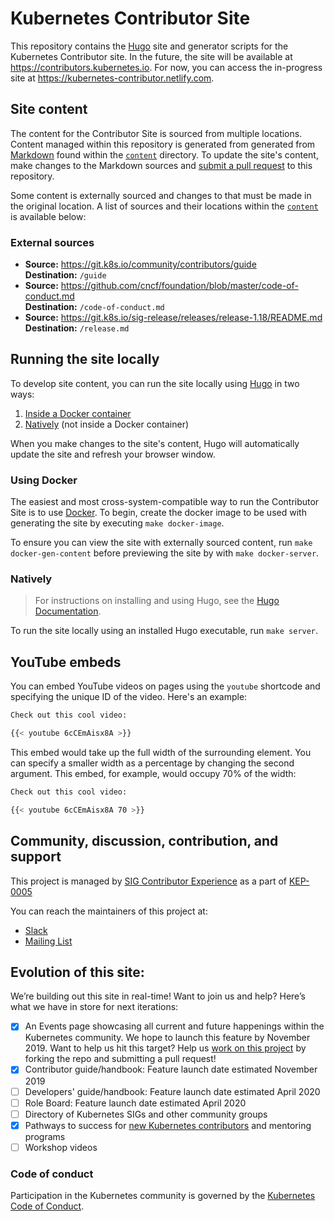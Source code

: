 # Kubernetes Contributor Site

This repository contains the [Hugo][hugo] site and generator scripts for the
Kubernetes Contributor site. In the future, the site will be available at
https://contributors.kubernetes.io. For now, you can access the in-progress
site at https://kubernetes-contributor.netlify.com.

## Site content

The content for the Contributor Site is sourced from multiple locations.
Content managed within this repository is generated from generated from [Markdown]
found within the [`content`][ct] directory. To update the site's content,
make changes to the Markdown sources and [submit a pull request][pr] to this
repository.

Some content is externally sourced and changes to that must be made in the
original location. A list of sources and their locations within the
[`content`][ct] is available below:

### External sources

- **Source:** https://git.k8s.io/community/contributors/guide <br>
  **Destination:** `/guide`
- **Source:** https://github.com/cncf/foundation/blob/master/code-of-conduct.md <br>
  **Destination:** `/code-of-conduct.md`
- **Source:** https://git.k8s.io/sig-release/releases/release-1.18/README.md <br>
  **Destination:** `/release.md`

## Running the site locally

To develop site content, you can run the site locally using [Hugo][hugo] in
two ways:

1. [Inside a Docker container](#using-docker)
2. [Natively](#natively) (not inside a Docker container)

When you make changes to the site's content, Hugo will automatically update
the site and refresh your browser window.

### Using Docker

The easiest and most cross-system-compatible way to run the Contributor
Site is to use [Docker][docker]. To begin, create the docker image to be used 
with generating the site by executing `make docker-image`.

To ensure you can view the site with externally sourced content, run
`make docker-gen-content` before previewing the site by with `make docker-server`.


### Natively

> For instructions on installing and using Hugo, see the [Hugo
> Documentation][hugo-docs].

To run the site locally using an installed Hugo executable, run `make server`.

## YouTube embeds

You can embed YouTube videos on pages using the `youtube` shortcode and
specifying the unique ID of the video. Here's an example:

```bash
Check out this cool video:

{{< youtube 6cCEmAisx8A >}}
```

This embed would take up the full width of the surrounding element. You can
specify a smaller width as a percentage by changing the second argument. This
embed, for example, would occupy 70% of the width:

```bash
Check out this cool video:

{{< youtube 6cCEmAisx8A 70 >}}
```

## Community, discussion, contribution, and support

This project is managed by [SIG Contributor Experience][sig-contribex] as a
part of [KEP-0005][kep-0005]

You can reach the maintainers of this project at:

- [Slack][sig-contribex-slack]
- [Mailing List][sig-contribex-list]

## Evolution of this site:

We’re building out this site in real-time! Want to join us and help? Here’s what we have in store for next iterations:

* [x] An Events page showcasing all current and future happenings within the Kubernetes community. We hope to launch this feature by November 2019. Want to help us hit this target? Help us [work on this project](https://github.com/kubernetes-sigs/contributor-site/issues/15) by forking the repo and submitting a pull request!
* [x] Contributor guide/handbook: Feature launch date estimated November 2019
* [ ] Developers' guide/handbook: Feature launch date estimated April 2020
* [ ] Role Board: Feature launch date estimated April 2020
* [ ] Directory of Kubernetes SIGs and other community groups
* [x] Pathways to success for [new Kubernetes contributors](https://github.com/kubernetes/community/blob/master/community-membership.md) and mentoring programs
* [ ] Workshop videos

### Code of conduct

Participation in the Kubernetes community is governed by the
[Kubernetes Code of Conduct](code-of-conduct.md).

[hugo]: https://gohugo.io/
[Markdown]: https://www.markdownguide.org/
[ct]: ./content/
[pr]: https://help.github.com/en/articles/about-pull-requests
[hugo-docs]: https://gohugo.io/documentation/
[frontmatter]: https://gohugo.io/content-management/front-matter/
[docker]: https://www.docker.com/get-started
[sig-contribex]: https://github.com/kubernetes/community/blob/master/sig-contributor-experience/README.md
[sig-contribex-slack]: http://slack.k8s.io/#sig-contribex
[sig-contribex-list]: https://groups.google.com/forum/#!forum/kubernetes-sig-contribex
[kep-0005]: https://github.com/kubernetes/enhancements/blob/master/keps/sig-contributor-experience/0005-contributor-site.md

